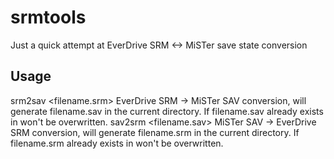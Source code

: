 # srmtools
Just a quick attempt at EverDrive SRM <-> MiSTer save state conversion

## Usage
srm2sav <filename.srm> EverDrive SRM -> MiSTer SAV conversion, will generate filename.sav in the current directory. If filename.sav already exists in won't be overwritten.
sav2srm <filename.sav> MiSTer SAV -> EverDrive SRM conversion, will generate filename.srm in the current directory. If filename.srm already exists in won't be overwritten.
